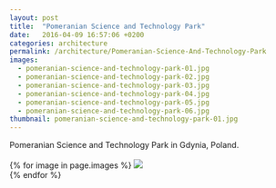 ```yaml
---
layout: post
title:  "Pomeranian Science and Technology Park"
date:   2016-04-09 16:57:06 +0200
categories: architecture
permalink: /architecture/Pomeranian-Science-And-Technology-Park
images:
  - pomeranian-science-and-technology-park-01.jpg
  - pomeranian-science-and-technology-park-02.jpg
  - pomeranian-science-and-technology-park-03.jpg
  - pomeranian-science-and-technology-park-04.jpg
  - pomeranian-science-and-technology-park-05.jpg
  - pomeranian-science-and-technology-park-06.jpg
thumbnail: pomeranian-science-and-technology-park-01.jpg
---
```

Pomeranian Science and Technology Park in Gdynia, Poland.
<br />
<br />
{% for image in page.images %}
  <img rel="nofollow" class="image-full" src="/assets/architecture/various-projects/{{ image }}"/>
  <br />
{% endfor %}
